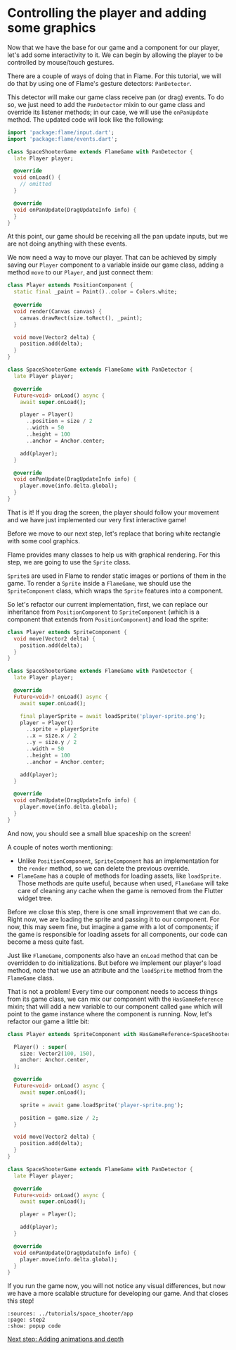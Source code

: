 # Controlling the player and adding some graphics

Now that we have the base for our game and a component for our player, let's add some interactivity
to it. We can begin by allowing the player to be controlled by mouse/touch gestures.

There are a couple of ways of doing that in Flame. For this tutorial, we will do that by using one
of Flame's gesture detectors: `PanDetector`.

This detector will make our game class receive pan (or drag) events. To do so, we just need to add
the `PanDetector` mixin to our game class and override its listener methods; in our case, we will
use the `onPanUpdate` method. The updated code will look like the following:

```dart
import 'package:flame/input.dart';
import 'package:flame/events.dart';

class SpaceShooterGame extends FlameGame with PanDetector {
  late Player player;

  @override
  void onLoad() {
    // omitted
  }

  @override
  void onPanUpdate(DragUpdateInfo info) {
  }
}

```

At this point, our game should be receiving all the pan update inputs, but we are not doing anything
with these events.

We now need a way to move our player. That can be achieved by simply saving our `Player` component
to a variable inside our game class, adding a method `move` to our `Player`, and just connect
them:

```dart
class Player extends PositionComponent { 
  static final _paint = Paint()..color = Colors.white;
  
  @override
  void render(Canvas canvas) {
    canvas.drawRect(size.toRect(), _paint);
  }

  void move(Vector2 delta) {
    position.add(delta);
  }
}

class SpaceShooterGame extends FlameGame with PanDetector {
  late Player player;

  @override
  Future<void> onLoad() async {
    await super.onLoad();

    player = Player()
      ..position = size / 2
      ..width = 50
      ..height = 100
      ..anchor = Anchor.center;

    add(player);
  }

  @override
  void onPanUpdate(DragUpdateInfo info) {
    player.move(info.delta.global);
  }
}
```

That is it! If you drag the screen, the player should follow your movement and we have just
implemented our very first interactive game!

Before we move to our next step, let's replace that boring white rectangle with some cool graphics.

Flame provides many classes to help us with graphical rendering. For this step, we are going to use
the `Sprite` class.

`Sprite`s are used in Flame to render static images or portions of them in the game. To render a
`Sprite` inside a `FlameGame`, we should use the `SpriteComponent` class, which wraps the `Sprite`
features into a component.

So let's refactor our current implementation, first, we can replace our inheritance from
`PositionComponent` to `SpriteComponent` (which is a component that extends from
`PositionComponent`) and load the sprite:

```dart
class Player extends SpriteComponent {
  void move(Vector2 delta) {
    position.add(delta);
  }
}

class SpaceShooterGame extends FlameGame with PanDetector {
  late Player player;

  @override
  Future<void>? onLoad() async {
    await super.onLoad();

    final playerSprite = await loadSprite('player-sprite.png');
    player = Player()
      ..sprite = playerSprite
      ..x = size.x / 2
      ..y = size.y / 2
      ..width = 50
      ..height = 100
      ..anchor = Anchor.center;

    add(player);
  }

  @override
  void onPanUpdate(DragUpdateInfo info) {
    player.move(info.delta.global);
  }
}
```

And now, you should see a small blue spaceship on the screen!

A couple of notes worth mentioning:

- Unlike `PositionComponent`, `SpriteComponent` has an implementation for the `render` method, so we
can delete the previous override.
- `FlameGame` has a couple of methods for loading assets, like `loadSprite`. Those methods are
quite useful, because when used, `FlameGame` will take care of cleaning any cache when the game is
removed from the Flutter widget tree.

Before we close this step, there is one small improvement that we can do. Right now, we are loading
the sprite and passing it to our component. For now, this may seem fine, but imagine a game with
a lot of components; if the game is responsible for loading assets for all components, our code can
become a mess quite fast.

Just like `FlameGame`, components also have an `onLoad` method that can be overridden to do
initializations. But before we implement our player's load method, note that we use an attribute and
the `loadSprite` method from the `FlameGame` class.

That is not a problem! Every time our component needs to access things from its game class, we can
mix our component with the `HasGameReference` mixin; that will add a new variable to our component called
`game` which will point to the game instance where the component is running. Now, let's refactor
our game a little bit:

```dart
class Player extends SpriteComponent with HasGameReference<SpaceShooterGame> {

  Player() : super(
    size: Vector2(100, 150),
    anchor: Anchor.center,
  );

  @override
  Future<void> onLoad() async {
    await super.onLoad();

    sprite = await game.loadSprite('player-sprite.png');

    position = game.size / 2;
  }

  void move(Vector2 delta) {
    position.add(delta);
  }
}

class SpaceShooterGame extends FlameGame with PanDetector {
  late Player player;

  @override
  Future<void> onLoad() async {
    await super.onLoad();

    player = Player();

    add(player);
  }

  @override
  void onPanUpdate(DragUpdateInfo info) {
    player.move(info.delta.global);
  }
}
```

If you run the game now, you will not notice any visual differences, but now we have a more scalable
structure for developing our game. And that closes this step!

```{flutter-app}
:sources: ../tutorials/space_shooter/app
:page: step2
:show: popup code
```

[Next step: Adding animations and depth](./step_3.md)
